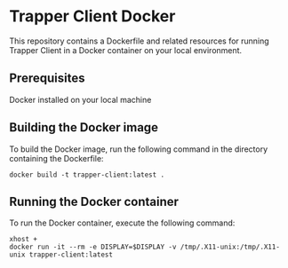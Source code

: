 # Trapper Client Docker

This repository contains a Dockerfile and related resources for running Trapper Client in a Docker container on your local environment.

## Prerequisites

Docker installed on your local machine

## Building the Docker image

To build the Docker image, run the following command in the directory containing the Dockerfile:

```
docker build -t trapper-client:latest .
```

## Running the Docker container

To run the Docker container, execute the following command:

```
xhost +
docker run -it --rm -e DISPLAY=$DISPLAY -v /tmp/.X11-unix:/tmp/.X11-unix trapper-client:latest
```

